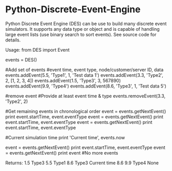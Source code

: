 # Python-Discrete-Event-Engine
Python Discrete Event Engine (DES) can be use to build many discrete event simulators. It supports any data type or object and is capable of handling large event lists (use binary search to sort events). See source code for details.

Usage:
from DES import Event

events = DES()

#Add set of events
#event time, event type, node/customer/server ID, data
events.addEvent(5.5, 'Type1', 1, 'Test data 1')
events.addEvent(3.3, 'Type2', 2, [1, 2, 3, 4])
events.addEvent(1.5, 'Type3', 3, 567890)
events.addEvent(9.9, 'Type4')
events.addEvent(8.6, 'Type3', 1, 'Test data 5')

#remove event
#Provide at least event time & type
events.removeEvent(3.3, 'Type2', 2)

#Get remaining events in chronological order
event = events.getNextEvent()
print event.startTime, event.eventType
event = events.getNextEvent()
print event.startTime, event.eventType
event = events.getNextEvent()
print event.startTime, event.eventType

#Current simulation time
print 'Current time', events.now

event = events.getNextEvent()
print event.startTime, event.eventType
event = events.getNextEvent()
print event #No more events
 
Returns:
1.5 Type3
5.5 Type1
8.6 Type3
Current time 8.6
9.9 Type4
None
